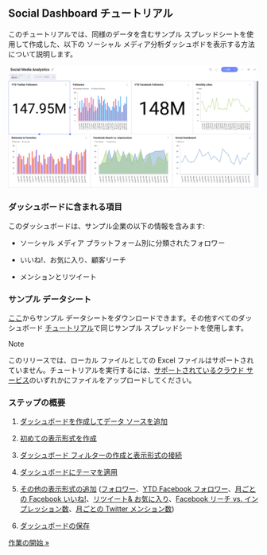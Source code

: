 ## Social Dashboard チュートリアル

このチュートリアルでは、同様のデータを含むサンプル スプレッドシートを使用して作成した、以下の ソーシャル メディア分析ダッシュボドを表示する方法について説明します。

![SocialMediaAnalytics\_All](images/SocialMediaAnalytics_All.png)

### ダッシュボードに含まれる項目

このダッシュボードは、サンプル企業の以下の情報を含みます:

  - ソーシャル メディア プラットフォーム別に分類されたフォロワー

  - いいね!、お気に入り、顧客リーチ

  - メンションとリツイート

### サンプル データシート

[ここ](http://download.infragistics.com/reportplus/help/samples/Reveal_Dashboard_Tutorials.xlsx)からサンプル データシートをダウンロードできます。その他すべてのダッシュボード [チュートリアル](~/jp/dashboard-tutorials/overview.html)で同じサンプル スプレッドシートを使用します。

>[!NOTE]
このリリースでは、ローカル ファイルとしての Excel ファイルはサポートされていません。チュートリアルを実行するには、[サポートされているクラウド サービス](~/jp/datasources/data-sources.html)のいずれかにファイルをアップロードしてください。

### ステップの概要

1.  [ダッシュボードを作成してデータ ソースを追加](creating-the-dashboard.html)

2.  [初めての表示形式を作成](selecting-data-visualization.html)

3.  [ダッシュボード フィルターの作成と表示形式の接続](creating-dashboard-filter-connecting-visualization.html)

4.  [ダッシュボードにテーマを適用](applying-theme.html)

5.  [その他の表示形式の追加](adding-other-visualizations.html) ([フォロワー](adding-other-visualizations.html#followers)、[YTD Facebook フォロワー](adding-other-visualizations#ytd-facebook-followers)、[月ごとの Facebook いいね!](adding-other-visualizations.html#monthly-facebook-likes)、[リツイート& お気に入り](adding-other-visualizations.html#retweets-favorites)、[Facebook リーチ vs. インプレッション数](adding-other-visualizations.html#facebook-reach-impressions)、[月ごとの Twitter メンション数](adding-other-visualizations.html#monthly-twitter-mentions))

6.  [ダッシュボードの保存](saving-dashboard.html)


[作業の開始 »](creating-the-dashboard.html)

